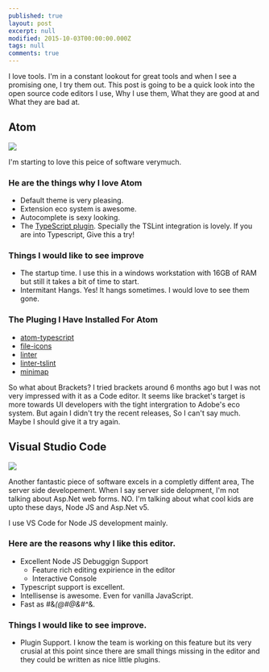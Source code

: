 ```yaml
---
published: true
layout: post
excerpt: null
modified: 2015-10-03T00:00:00.000Z
tags: null
comments: true
---
```


I love tools. I'm in a constant lookout for great tools and when I see a promising one, I try them out. This post is going to be a quick look into the open source code editors I use, Why I use them, What they are good at and What they are bad at.

## Atom

![](https://atom.io/assets/screenshot-main-f609d95c29e5190787970f8c83762fcb.png)

I'm starting to love this peice of software verymuch. 

### He are the things why I love Atom
- Default theme is very pleasing.
- Extension eco system is awesome.
- Autocomplete is sexy looking.
- The [TypeScript plugin](https://atom.io/packages/atom-typescript). Specially the TSLint integration is lovely. If you are into Typescript, Give this a try!

### Things I would like to see improve
- The startup time. I use this in a windows workstation with 16GB of RAM but still it takes a bit of time to start.
- Intermitant Hangs. Yes! It hangs sometimes. I would love to see them gone.

### The Pluging I Have Installed For Atom
- [atom-typescript](https://atom.io/packages/atom-typescript)
- [file-icons](https://atom.io/packages/file-icons)
- [linter](https://atom.io/packages/linter)
- [linter-tslint](https://atom.io/packages/linter-tslint)
- [minimap](https://atom.io/packages/minimap)

So what about Brackets? I tried brackets around 6 months ago but I was not very impressed with it as a Code editor. It seems like bracket's target is more towards UI developers with the tight intergration to Adobe's eco system. But again I didn't try the recent releases, So I can't say much. Maybe I should give it a try again.

## Visual Studio Code

![](https://i3-vso.sec.s-msft.com/dynimg/IC794096.png)

Another fantastic piece of software excels in a completly diffent area, The server side developement. When I say server side delopment, I'm not talking about Asp.Net web forms. NO. I'm talking about what cool kids are upto these days, Node JS and Asp.Net v5. 

I use VS Code for Node JS development mainly.

### Here are the reasons why I like this editor.

- Excellent Node JS Debuggign Support
	- Feature rich editing expirience in the editor
    - Interactive Console
- Typescript support is excellent.
- Intellisense is awesome. Even for vanilla JavaScript.
- Fast as #&*(@#@&#^*&.

### Things I would like to see improve.
- Plugin Support. I know the team is working on this feature but its very crusial at this point since there are small things missing in the editor and they could be written as nice little plugins.